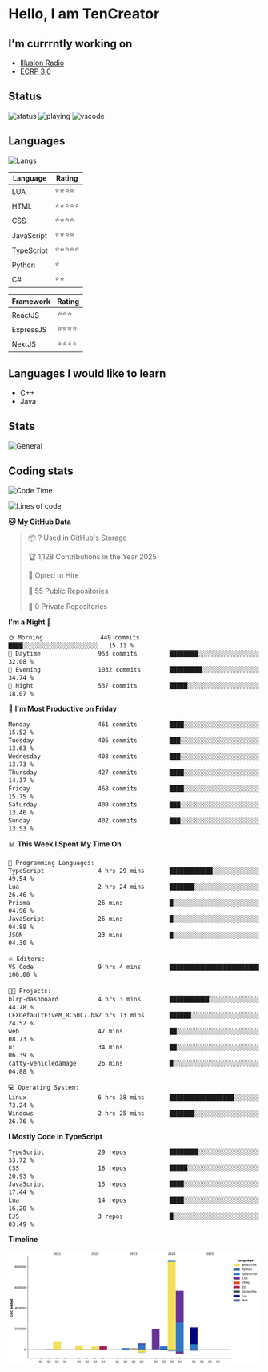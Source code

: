 # Hello, I am TenCreator

## I'm currrntly working on
- [Illusion Radio](https://illusionradio.co.uk/)
- [ECRP 3.0](http://github.com/Emerald-Coast-Roleplay/)

## Status
![status](https://api.statusbadges.me/badge/status/518334475038359555?simple=true&style=for-the-badge)
![playing](https://api.statusbadges.me/badge/playing/518334475038359555?style=for-the-badge)
![vscode](https://api.statusbadges.me/badge/vscode/518334475038359555?style=for-the-badge)

## Languages
![Langs](https://github-readme-stats.vercel.app/api/top-langs/?username=tencreator&layout=compact&theme=radical)


|Language|Rating|
|--------|------|
|LUA|⭐️⭐️⭐️⭐️|
|HTML|⭐️⭐️⭐️⭐️⭐️|
|CSS|⭐️⭐️⭐️⭐️|
|JavaScript|⭐️⭐️⭐️⭐️|
|TypeScript|⭐️⭐️⭐️⭐️⭐️|
|Python|⭐️|
|C#|⭐️⭐️ |

|Framework|Rating|
|--------|------|
|ReactJS|⭐️⭐️⭐|
|ExpressJS|⭐️⭐️⭐️⭐️|
|NextJS|⭐️⭐️⭐⭐️|

## Languages I would like to learn
- C++
- Java

## Stats
![General](https://github-readme-stats.vercel.app/api?username=tencreator&show_icons=true&theme=radical)

## Coding stats

<!--START_SECTION:waka-->
![Code Time](http://img.shields.io/badge/Code%20Time-494%20hrs%2010%20mins-blue)

![Lines of code](https://img.shields.io/badge/From%20Hello%20World%20I%27ve%20Written-2.1%20million%20lines%20of%20code-blue)

**🐱 My GitHub Data** 

> 📦 ? Used in GitHub's Storage 
 > 
> 🏆 1,128 Contributions in the Year 2025
 > 
> 💼 Opted to Hire
 > 
> 📜 55 Public Repositories 
 > 
> 🔑 0 Private Repositories 
 > 
**I'm a Night 🦉** 

```text
🌞 Morning                449 commits         ████░░░░░░░░░░░░░░░░░░░░░   15.11 % 
🌆 Daytime                953 commits         ████████░░░░░░░░░░░░░░░░░   32.08 % 
🌃 Evening                1032 commits        █████████░░░░░░░░░░░░░░░░   34.74 % 
🌙 Night                  537 commits         █████░░░░░░░░░░░░░░░░░░░░   18.07 % 
```
📅 **I'm Most Productive on Friday** 

```text
Monday                   461 commits         ████░░░░░░░░░░░░░░░░░░░░░   15.52 % 
Tuesday                  405 commits         ███░░░░░░░░░░░░░░░░░░░░░░   13.63 % 
Wednesday                408 commits         ███░░░░░░░░░░░░░░░░░░░░░░   13.73 % 
Thursday                 427 commits         ████░░░░░░░░░░░░░░░░░░░░░   14.37 % 
Friday                   468 commits         ████░░░░░░░░░░░░░░░░░░░░░   15.75 % 
Saturday                 400 commits         ███░░░░░░░░░░░░░░░░░░░░░░   13.46 % 
Sunday                   402 commits         ███░░░░░░░░░░░░░░░░░░░░░░   13.53 % 
```


📊 **This Week I Spent My Time On** 

```text
💬 Programming Languages: 
TypeScript               4 hrs 29 mins       ████████████░░░░░░░░░░░░░   49.54 % 
Lua                      2 hrs 24 mins       ███████░░░░░░░░░░░░░░░░░░   26.46 % 
Prisma                   26 mins             █░░░░░░░░░░░░░░░░░░░░░░░░   04.96 % 
JavaScript               26 mins             █░░░░░░░░░░░░░░░░░░░░░░░░   04.88 % 
JSON                     23 mins             █░░░░░░░░░░░░░░░░░░░░░░░░   04.30 % 

🔥 Editors: 
VS Code                  9 hrs 4 mins        █████████████████████████   100.00 % 

🐱‍💻 Projects: 
blrp-dashboard           4 hrs 3 mins        ███████████░░░░░░░░░░░░░░   44.78 % 
CFXDefaultFiveM_8C50C7.ba2 hrs 13 mins       ██████░░░░░░░░░░░░░░░░░░░   24.52 % 
web                      47 mins             ██░░░░░░░░░░░░░░░░░░░░░░░   08.73 % 
ui                       34 mins             ██░░░░░░░░░░░░░░░░░░░░░░░   06.39 % 
catty-vehicledamage      26 mins             █░░░░░░░░░░░░░░░░░░░░░░░░   04.88 % 

💻 Operating System: 
Linux                    6 hrs 38 mins       ██████████████████░░░░░░░   73.24 % 
Windows                  2 hrs 25 mins       ███████░░░░░░░░░░░░░░░░░░   26.76 % 
```

**I Mostly Code in TypeScript** 

```text
TypeScript               29 repos            ████████░░░░░░░░░░░░░░░░░   33.72 % 
CSS                      18 repos            █████░░░░░░░░░░░░░░░░░░░░   20.93 % 
JavaScript               15 repos            ████░░░░░░░░░░░░░░░░░░░░░   17.44 % 
Lua                      14 repos            ████░░░░░░░░░░░░░░░░░░░░░   16.28 % 
EJS                      3 repos             █░░░░░░░░░░░░░░░░░░░░░░░░   03.49 % 
```



**Timeline**

![Lines of Code chart](https://raw.githubusercontent.com/tencreator/tencreator/main/assets/bar_graph.png)


<!--END_SECTION:waka-->
